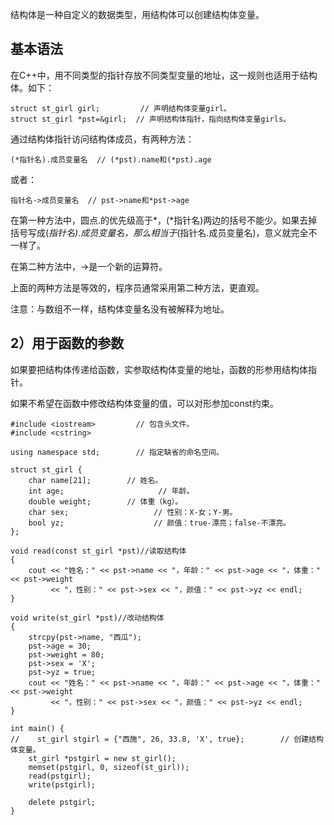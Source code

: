 结构体是一种自定义的数据类型，用结构体可以创建结构体变量。

## 基本语法

在C++中，用不同类型的指针存放不同类型变量的地址，这一规则也适用于结构体。如下：

```
struct st_girl girl;         // 声明结构体变量girl。
struct st_girl *pst=&girl;  // 声明结构体指针，指向结构体变量girls。
```

通过结构体指针访问结构体成员，有两种方法：

 `(*指针名).成员变量名  // (*pst).name和(*pst).age` 

或者：

`指针名->成员变量名  // pst->name和*pst->age`

在第一种方法中，圆点.的优先级高于*，(*指针名)两边的括号不能少。如果去掉括号写成(*指针名).成员变量名，那么相当于*(指针名.成员变量名)，意义就完全不一样了。

在第二种方法中，->是一个新的运算符。

上面的两种方法是等效的，程序员通常采用第二种方法，更直观。

注意：与数组不一样，结构体变量名没有被解释为地址。

## 2）用于函数的参数

如果要把结构体传递给函数，实参取结构体变量的地址，函数的形参用结构体指针。

如果不希望在函数中修改结构体变量的值，可以对形参加const约束。

```
#include <iostream>         // 包含头文件。
#include <cstring>

using namespace std;        // 指定缺省的命名空间。

struct st_girl {
    char name[21];        // 姓名。
    int age;                     // 年龄。
    double weight;        // 体重（kg）。
    char sex;                   // 性别：X-女；Y-男。
    bool yz;                    // 颜值：true-漂亮；false-不漂亮。
};

void read(const st_girl *pst)//读取结构体
{
    cout << "姓名：" << pst->name << "，年龄：" << pst->age << "，体重：" << pst->weight
         << "，性别：" << pst->sex << "，颜值：" << pst->yz << endl;
}

void write(st_girl *pst)//改动结构体
{
    strcpy(pst->name, "西瓜");
    pst->age = 30;
    pst->weight = 80;
    pst->sex = 'X';
    pst->yz = true;
    cout << "姓名：" << pst->name << "，年龄：" << pst->age << "，体重：" << pst->weight
         << "，性别：" << pst->sex << "，颜值：" << pst->yz << endl;
}

int main() {
//    st_girl stgirl = {"西施", 26, 33.8, 'X', true};        // 创建结构体变量。
    st_girl *pstgirl = new st_girl();
    memset(pstgirl, 0, sizeof(st_girl));
    read(pstgirl);
    write(pstgirl);

    delete pstgirl;
}

```


